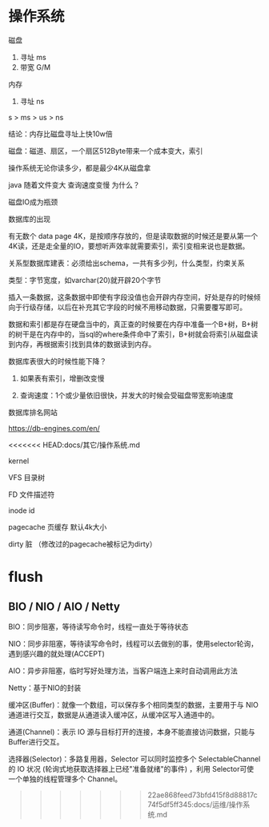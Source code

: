 # 操作系统

磁盘

1. 寻址 ms
2. 带宽 G/M

内存

1. 寻址 ns

s > ms > us > ns

结论：内存比磁盘寻址上快10w倍



磁盘：磁道、扇区，一个扇区512Byte带来一个成本变大，索引

操作系统无论你读多少，都是最少4K从磁盘拿



java 随着文件变大 查询速度变慢 为什么？

磁盘IO成为瓶颈



数据库的出现

有无数个 data page 4K，是按顺序存放的，但是读取数据的时候还是要从第一个4K读，还是走全量的IO，要想听声效率就需要索引，索引变相来说也是数据。

关系型数据库建表：必须给出schema，一共有多少列，什么类型，约束关系

类型：字节宽度，如varchar(20)就开辟20个字节

插入一条数据，这条数据中即使有字段没值也会开辟内存空间，好处是存的时候倾向于行级存储，以后在补充其它字段的时候不用移动数据，只需要覆写即可。

数据和索引都是存在硬盘当中的，真正查的时候要在内存中准备一个B+树，B+树的树干是在内存中的，当sql的where条件命中了索引，B+树就会将索引从磁盘读到内存，再根据索引找到具体的数据读到内存。



数据库表很大的时候性能下降？

1. 如果表有索引，增删改变慢

2. 查询速度：1个或少量依旧很快，并发大的时候会受磁盘带宽影响速度



数据库排名网站

https://db-engines.com/en/

<<<<<<< HEAD:docs/其它/操作系统.md


kernel

VFS 目录树

FD 文件描述符

inode id

pagecache 页缓存 默认4k大小

dirty 脏 （修改过的pagecache被标记为dirty）

flush
=======
## BIO / NIO / AIO / Netty

BIO：同步阻塞，等待读写命令时，线程一直处于等待状态

NIO：同步非阻塞，等待读写命令时，线程可以去做别的事，使用selector轮询，遇到感兴趣的就处理(ACCEPT)

AIO：异步非阻塞，临时写好处理方法，当客户端连上来时自动调用此方法

Netty：基于NIO的封装

缓冲区(Buffer)：就像一个数组，可以保存多个相同类型的数据，主要用于与 NIO 通道进行交互，数据是从通道读入缓冲区，从缓冲区写入通道中的。

通道(Channel)：表示 IO 源与目标打开的连接，本身不能直接访问数据，只能与Buffer进行交互。

选择器(Selector)：多路复用器，Selector 可以同时监控多个 SelectableChannel 的 IO 状况 (轮询式地获取选择器上已经"准备就绪"的事件) ，利用 Selector可使一个单独的线程管理多个 Channel。
>>>>>>> 22ae868feed73bfd415f8d88817c74f5df5ff345:docs/运维/操作系统.md

